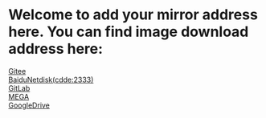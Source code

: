 # Welcome to add your mirror address here. You can find image download address here:<br/>
[Gitee](https://gitee.com/ZhangHuaGitee/fedora-termux-cn/raw/master/fedora.7z)<br/>
[BaiduNetdisk(cdde:2333)](https://pan.baidu.com/s/1BCrwL9pTf1jbrsMYDFcVBg)<br/>
[GitLab](https://gitlab.com/zhanghua000/fedora-termux-cn/raw/master/fedora.7z)<br/>
[MEGA](https://mega.nz/#!vyYhGaJJ!d0iPMmUbAAV7SQjUnAjocvY08OdOxVuK1RuOXrMy_P4)<br/>
[GoogleDrive](https://drive.google.com/file/d/1KYfl9B5X4M0ohWnJFzYNPrxWYjQdtkXn/view?usp=sharing)<br/>

